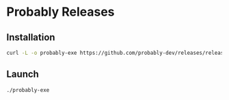 # Probably Releases

## Installation

```bash
curl -L -o probably-exe https://github.com/probably-dev/releases/releases/latest/download/probably-exe && chmod +x probably-exe
```

## Launch

```bash
./probably-exe
```
